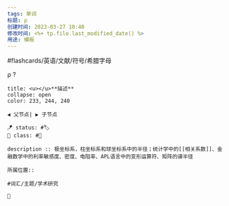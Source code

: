 ```yaml
---
tags: 单词
标题: ρ
创建时间: 2023-03-27 10:40
修改时间: <%+ tp.file.last_modified_date() %>
用途: 模板
---
```


#flashcards/英语/文献/符号/希腊字母

ρ
?
```ad-info
title: <u></u>**描述**
collapse: open
color: 233, 244, 240

◀️ 父节点| ▶️ 子节点

🪁 status: #🏷️
🎏 class: #📇 

description :: 极坐标系，柱坐标系和球坐标系中的半径；统计学中的[[相关系数]]、金融数学中的利率敏感度、密度、电阻率、APL语言中的变形运算符、矩阵的谱半径

所属位置:: 

#词汇/主题/学术研究

📎 
```
<!--SR:!2023-06-18,3,250-->
